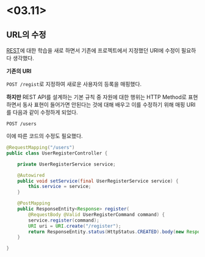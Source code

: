 # **<03.11>**



## **URL의 수정**

[REST](https://www.notion.so/REST-REST-api-RESTful-8ec73f3ad44d470182e4dc6981396352)에 대한 학습을 새로 하면서 기존에 프로젝트에서 지정했던 URI에 수정이 필요하다 생각했다.



**기존의 URI**

`POST /regist`로 지정하여 새로운 사용자의 등록을 매핑했다.



**하지만** REST API를 설계하는 기본 규칙 중 자원에 대한 행위는 HTTP Method로 표현하면서 동사 표현이 들어가면 안된다는 것에 대해 배우고 이를 수정하기 위해 매핑 URI를 다음과 같이 수정하게 되었다.

`POST /users`

이에 따른 코드의 수정도 필요했다.

```java
@RequestMapping("/users")
public class UserRegisterController {

    private UserRegisterService service;

    @Autowired
    public void setService(final UserRegisterService service) {
        this.service = service;
    }

    @PostMapping
    public ResponseEntity<Response> register(
        @RequestBody @Valid UserRegisterCommand command) {
        service.register(command);
        URI uri = URI.create("/register");
        return ResponseEntity.status(HttpStatus.CREATED).body(new Response("Successfully register new user data"));
    }

}
```

